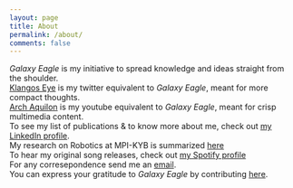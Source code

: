 ```yaml
---
layout: page
title: About
permalink: /about/
comments: false
---
```

_Galaxy Eagle_ is my initiative to spread knowledge and ideas straight from the shoulder.  
[Klangos Eye](https://twitter.com/klangoseye) is my twitter equivalent to _Galaxy Eagle_, meant for more compact thoughts.  
[Arch Aquilon](https://www.youtube.com/channel/UCd2SK_9KwTqpHxsKHvD_ldQ) is my youtube equivalent to _Galaxy Eagle_, meant for crisp multimedia content.  
To see my list of publications & to know more about me, check out [my LinkedIn profile](https://www.linkedin.com/in/ramanbutta/).  
My research on Robotics at MPI-KYB is summarized [here](https://www.kyb.tuebingen.mpg.de/person/58710/272198)   
To hear my original song releases, check out [my Spotify profile](https://open.spotify.com/artist/0njPAhPdvUc5MSgI5DMBdH)   
For any corresepondence send me an [email](mailto:raman.butta.nitdgp@gmail.com).  
You can express your gratitude to _Galaxy Eagle_ by contributing [here](https://www.paypal.me/ramanbutta).

